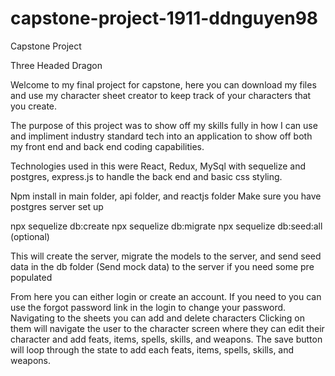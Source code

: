 # capstone-project-1911-ddnguyen98
Capstone Project

Three Headed Dragon

Welcome to my final project for capstone, here you can download my files and use my character sheet creator to keep track of your characters that you create.

The purpose of this project was to show off my skills fully in how I can use and impliment industry standard tech into an application to show off both my front end and back end coding capabilities.

Technologies used in this were React, Redux, MySql with sequelize and postgres, express.js to handle the back end and basic css styling.

Npm install in main folder, api folder, and reactjs folder Make sure you have postgres server set up

npx sequelize db:create npx sequelize db:migrate npx sequelize db:seed:all (optional)

This will create the server, migrate the models to the server, and send seed data in the db folder (Send mock data) to the server if you need some pre populated

From here you can either login or create an account. If you need to you can use the forgot password link in the login to change your password. Navigating to the sheets you can add and delete characters Clicking on them will navigate the user to the character screen where they can edit their character and add feats, items, spells, skills, and weapons. The save button will loop through the state to add each feats, items, spells, skills, and weapons.
